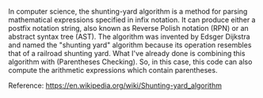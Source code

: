 In computer science, the shunting-yard algorithm is a method for parsing mathematical expressions specified in infix notation. It can produce either a postfix notation string, also known as Reverse Polish notation (RPN) or an abstract syntax tree (AST). The algorithm was invented by Edsger Dijkstra and named the "shunting yard" algorithm because its operation resembles that of a railroad shunting yard.
What I've already done is combining this algorithm with (Parentheses Checking). So, in this case, this code can also compute the arithmetic expressions which contain parentheses.

Reference: https://en.wikipedia.org/wiki/Shunting-yard_algorithm
